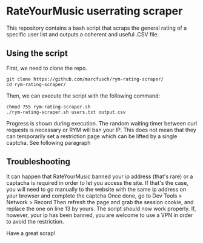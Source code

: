# RateYourMusic userrating scraper

This repository contains a bash script that scraps the general rating of a specific user list and outputs a coherent and useful .CSV file.

## Using the script

First, we need to clone the repo.
```
git clone https://github.com/marcfusch/rym-rating-scraper/
cd rym-rating-scraper/
```
Then, we can execute the script with the following command:
```
chmod 755 rym-rating-scraper.sh
./rym-rating-scraper.sh users.txt output.csv
```
Progress is shown during execution. The random waiting timer between curl requests is necessary or RYM will ban your IP. This does not mean that they can temporarily set a restriction page which can be lifted by a single captcha. See following paragraph

## Troubleshooting

It can happen that RateYourMusic banned your ip address (that's rare) or a captacha is required in order to let you access the site.
If that's the case, you will need to go manually to the website with the same ip address on your browser and complete the captcha
Once done, go to Dev Tools > Network > Record
Then refresh the page and grab the session cookie, and replace the one on line 13 by yours.
The script should now work properly.
If, however, your ip has been banned, you are welcome to use a VPN in order to avoid the restriction.

Have a great scrap!
